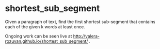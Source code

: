 shortest_sub_segment
====================

Given a paragraph of text, find the first shortest sub-segment that contains each of the given k words at least once.

Ongoing work can be seen live at http://valera-rozuvan.github.io/shortest_sub_segment/ .
